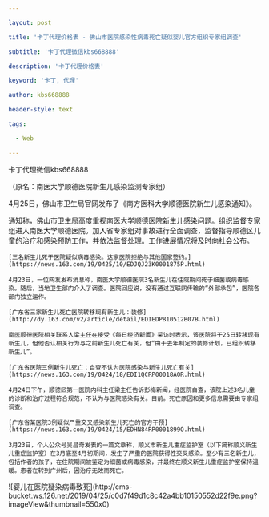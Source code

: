 ---
layout: post
title: '卡丁代理价格表 - 佛山市医院感染性病毒死亡疑似婴儿官方组织专家组调查'
subtitle: '卡丁代理微信kbs668888'
description: '卡丁代理价格表'
keyword: '卡丁, 代理'
author: kbs668888
header-style: text
tags:
  - Web
---
卡丁代理微信kbs668888

（原名：南医大学顺德医院新生儿感染监测专家组）

4月25日，佛山市卫生局官网发布了《南方医科大学顺德医院新生儿感染通知》。

通知称，佛山市卫生局高度重视南医大学顺德医院新生儿感染问题。组织监督专家组进入南医大学顺德医院。加入省专家组对事故进行全面调查，监督指导顺德区儿童的治疗和感染预防工作，并依法监督处理。工作进展情况将及时向社会公布。

    
    
    [三名新生儿死于医院疑似病毒感染。这家医院拒绝与其他国家签约。](https://news.163.com/19/0425/10/EDJQJ23K0001875P.html)
    
    4月23日，一位网友发布消息称，南医大学顺德医院3名新生儿在住院期间死于细菌或病毒感染。随后，当地卫生部门介入了调查。医院回应说，没有通过互联网传输的“外部承包”，医院各部门独立运作。
    
    [广东省三家新生儿死亡医院转移现有新生儿：装修](http://dy.163.com/v2/article/detail/EDIEDP810512B07B.html)
    
    南医顺德医院相关联系人梁主任在接受《每日经济新闻》采访时表示，该医院将于25日转移现有新生儿，但他否认相关行为与之前新生儿死亡有关，但“由于去年制定的装修计划，已组织转移新生儿”。
    
    [广东省医院三例新生儿死亡：自查不认为医院感染与新生儿死亡有关](https://news.163.com/19/0424/18/EDI1QCRP00018AOR.html)
    
    4月24日下午，顺德区第一医院内科主任梁主任告诉彭梅新闻，经医院自查，该院上述3名儿童的诊断和治疗过程符合规范，不认为与医院感染有关。目前。死亡原因和更多信息需要由专家组调查。
    
    [广东省某医院3例疑似严重交叉感染新生儿死亡的官方干预](https://news.163.com/19/0424/15/EDHN84RP0001899O.html)
    
    3月23日，个人公众号吴昌奇发表的一篇文章称，顺义市新生儿重症监护室（以下简称顺义新生儿重症监护室）在3月底至4月初期间，发生了严重的医院获得性交叉感染。至少有三名新生儿，包括作者的孩子，在住院期间被鉴定为细菌或病毒感染，并最终在顺义新生儿重症监护室保持温暖。患者在转到广州后，因治疗无效而死亡。

![婴儿在医院疑染病毒致死](http://cms-
bucket.ws.126.net/2019/04/25/c0d7f49d1c8c42a4bb10150552d22f9e.png?imageView&thumbnail=550x0)  

  

